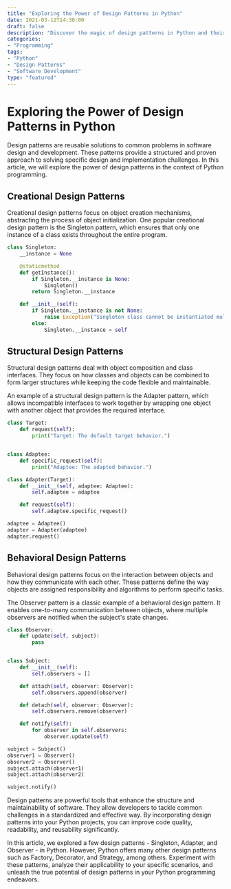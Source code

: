 ```yaml
--- 
title: "Exploring the Power of Design Patterns in Python"
date: 2021-03-12T14:30:00
draft: false
description: "Discover the magic of design patterns in Python and their utility in software development."
categories:
- "Programming"
tags:
- "Python"
- "Design Patterns"
- "Software Development"
type: "featured"
---
```


# Exploring the Power of Design Patterns in Python

Design patterns are reusable solutions to common problems in software design and development. These patterns provide a structured and proven approach to solving specific design and implementation challenges. In this article, we will explore the power of design patterns in the context of Python programming.

## Creational Design Patterns
Creational design patterns focus on object creation mechanisms, abstracting the process of object initialization. One popular creational design pattern is the Singleton pattern, which ensures that only one instance of a class exists throughout the entire program.

```python
class Singleton:
    __instance = None

    @staticmethod
    def getInstance():
        if Singleton.__instance is None:
            Singleton()
        return Singleton.__instance

    def __init__(self):
        if Singleton.__instance is not None:
            raise Exception("Singleton class cannot be instantiated multiple times.")
        else:
            Singleton.__instance = self
```

## Structural Design Patterns
Structural design patterns deal with object composition and class interfaces. They focus on how classes and objects can be combined to form larger structures while keeping the code flexible and maintainable.

An example of a structural design pattern is the Adapter pattern, which allows incompatible interfaces to work together by wrapping one object with another object that provides the required interface.

```python
class Target:
    def request(self):
        print("Target: The default target behavior.")


class Adaptee:
    def specific_request(self):
        print("Adaptee: The adapted behavior.")

class Adapter(Target):
    def __init__(self, adaptee: Adaptee):
        self.adaptee = adaptee

    def request(self):
        self.adaptee.specific_request()

adaptee = Adaptee()
adapter = Adapter(adaptee)
adapter.request()
```

## Behavioral Design Patterns
Behavioral design patterns focus on the interaction between objects and how they communicate with each other. These patterns define the way objects are assigned responsibility and algorithms to perform specific tasks.

The Observer pattern is a classic example of a behavioral design pattern. It enables one-to-many communication between objects, where multiple observers are notified when the subject's state changes.

```python
class Observer:
    def update(self, subject):
        pass


class Subject:
    def __init__(self):
        self.observers = []

    def attach(self, observer: Observer):
        self.observers.append(observer)

    def detach(self, observer: Observer):
        self.observers.remove(observer)

    def notify(self):
        for observer in self.observers:
            observer.update(self)

subject = Subject()
observer1 = Observer()
observer2 = Observer()
subject.attach(observer1)
subject.attach(observer2)

subject.notify()
```

Design patterns are powerful tools that enhance the structure and maintainability of software. They allow developers to tackle common challenges in a standardized and effective way. By incorporating design patterns into your Python projects, you can improve code quality, readability, and reusability significantly.

In this article, we explored a few design patterns - Singleton, Adapter, and Observer - in Python. However, Python offers many other design patterns such as Factory, Decorator, and Strategy, among others. Experiment with these patterns, analyze their applicability to your specific scenarios, and unleash the true potential of design patterns in your Python programming endeavors.
